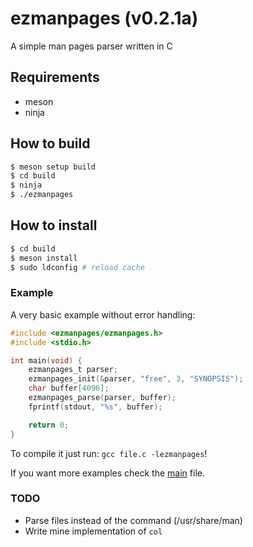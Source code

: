 # ezmanpages (v0.2.1a)
A simple man pages parser written in C

## Requirements
- meson
- ninja

## How to build
``` bash
$ meson setup build
$ cd build
$ ninja
$ ./ezmanpages
```

## How to install
```bash
$ cd build
$ meson install
$ sudo ldconfig # reload cache
```

### Example
A very basic example without error handling:
```c
#include <ezmanpages/ezmanpages.h>
#include <stdio.h>

int main(void) {
    ezmanpages_t parser;
    ezmanpages_init(&parser, "free", 3, "SYNOPSIS");
    char buffer[4096];
    ezmanpages_parse(parser, buffer);
    fprintf(stdout, "%s", buffer);

    return 0;
}
```
To compile it just run: `gcc file.c -lezmanpages`!

If you want more examples check the [main](./src/main.c) file.

### TODO
- Parse files instead of the command (/usr/share/man)
- Write mine implementation of `col`
